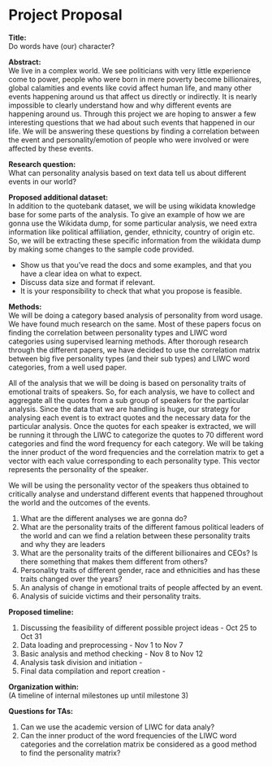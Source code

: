 # Project Proposal

**Title:**\
Do words have (our) character?

**Abstract:**\
We live in a complex world. We see politicians with very little experience come to power, people who were born in mere poverty become billionaires, global calamities and events like covid affect human life,
and many other events happening around us that affect us directly or indirectly. It is nearly impossible to clearly understand how and why different events are happening around us. 
Through this project we are hoping to answer a few interesting questions that we had about such events that happened in our life. We will be answering these questions by finding a correlation between the event and personality/emotion of people who were involved or were affected by these events.

**Research question:**\
What can personality analysis based on text data tell us about different events in our world?

**Proposed additional dataset:**\
In addition to the quotebank dataset, we will be using wikidata knowledge base for some parts of the analysis. To give an example of how we are gonna use the Wikidata dump,
for some particular analysis, we need extra information like political affiliation, gender, ethnicity, country of origin etc. So, we will be extracting these specific information from the wikidata dump by making some changes to the sample code provided. 
 - Show us that you’ve read the docs and some examples, and that you have a clear idea on what to expect.
 - Discuss data size and format if relevant.
 - It is your responsibility to check that what you propose is feasible.
 
**Methods:**\
We will be doing a category based analysis of personality from word usage. We have found much research on the same. Most of these papers focus on finding the correlation between personality types
and LIWC word categories using supervised learning methods. After thorough research through the different papers, we have decided to use the correlation matrix between big five personality types (and their sub types) and LIWC word categories, from a well used paper.

All of the analysis that we will be doing is based on personality traits of emotional traits of speakers. So, for each analysis, we have to collect and aggregate all the quotes from a sub group of speakers
for the particular analysis. Since the data that we are handling is huge, our strategy for analysing each event is to extract quotes and the necessary data for the particular analysis. Once the quotes for each speaker is extracted, 
we will be running it through the LIWC to categorize the quotes to 70 different word categories and find the word frequency for each category. We will be taking the inner product of the word frequencies and the correlation matrix 
to get a vector with each value corresponding to each personality type. This vector represents the personality of the speaker.

We will be using the personality vector of the speakers thus obtained to critically analyse and understand different events that happened throughout the world and the outcomes of the events.

1. What are the different analyses we are gonna do?
2. What are the personality traits of the different famous political leaders of the world and can we find a relation between these personality traits and why they are leaders
3. What are the personality traits of the different billionaires and CEOs? Is there something that makes them different from others?
4. Personality traits of different gender, race and ethnicities and has these traits changed over the years?
5. An analysis of change in emotional traits of people affected by an event.
6. Analysis of suicide victims and their personality traits.

**Proposed timeline:**
1. Discussing the feasibility of different possible project ideas - Oct 25 to Oct 31
2. Data loading and preprocessing - Nov 1 to Nov 7
3. Basic analysis and method checking - Nov 8 to Nov 12
4. Analysis task division and initiation - 
5. Final data compilation and report creation - 

**Organization within:**\
(A timeline of internal milestones up until milestone 3)

**Questions for TAs:**
1. Can we use the academic version of LIWC for data analy?
2. Can the inner product of the word frequencies of the LIWC word categories and the correlation matrix be considered as a good method to find the personality matrix?
